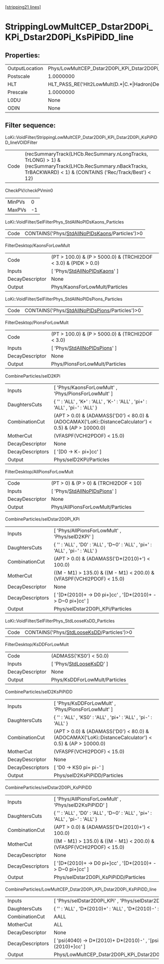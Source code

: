 [\[stripping21 lines\]](../stripping21-index.md)

# StrippingLowMultCEP_Dstar2D0Pi_KPi_Dstar2D0Pi_KsPiPiDD_line

## Properties:

|                |                                                                   |
|----------------|-------------------------------------------------------------------|
| OutputLocation | Phys/LowMultCEP_Dstar2D0Pi_KPi_Dstar2D0Pi_KsPiPiDD_line/Particles |
| Postscale      | 1.0000000                                                         |
| HLT            | HLT_PASS_RE('Hlt2LowMult(D.\*\|C.\*\|Hadron)Decision')            |
| Prescale       | 1.0000000                                                         |
| L0DU           | None                                                              |
| ODIN           | None                                                              |

## Filter sequence:

LoKi::VoidFilter/StrippingLowMultCEP_Dstar2D0Pi_KPi_Dstar2D0Pi_KsPiPiDD_lineVOIDFilter

|      |                                                                                                                                                                     |
|------|---------------------------------------------------------------------------------------------------------------------------------------------------------------------|
| Code | (recSummaryTrack(LHCb.RecSummary.nLongTracks, TrLONG) \> 1) & (recSummaryTrack(LHCb.RecSummary.nBackTracks, TrBACKWARD) \< 1) & (CONTAINS ('Rec/Track/Best') \< 12) |

CheckPV/checkPVmin0

|        |     |
|--------|-----|
| MinPVs | 0   |
| MaxPVs | -1  |

LoKi::VoidFilter/SelFilterPhys_StdAllNoPIDsKaons_Particles

|      |                                                                                                        |
|------|--------------------------------------------------------------------------------------------------------|
| Code | CONTAINS('Phys/[StdAllNoPIDsKaons](../commonparticles/stripping21-stdallnopidskaons.md)/Particles')\>0 |

FilterDesktop/KaonsForLowMult

|                 |                                                                                       |
|-----------------|---------------------------------------------------------------------------------------|
| Code            | (PT \> 100.0) & (P \> 5000.0) & (TRCHI2DOF \< 3.0) & (PIDK \> 0.0)                    |
| Inputs          | \[ 'Phys/[StdAllNoPIDsKaons](../commonparticles/stripping21-stdallnopidskaons.md)' \] |
| DecayDescriptor | None                                                                                  |
| Output          | Phys/KaonsForLowMult/Particles                                                        |

LoKi::VoidFilter/SelFilterPhys_StdAllNoPIDsPions_Particles

|      |                                                                                                        |
|------|--------------------------------------------------------------------------------------------------------|
| Code | CONTAINS('Phys/[StdAllNoPIDsPions](../commonparticles/stripping21-stdallnopidspions.md)/Particles')\>0 |

FilterDesktop/PionsForLowMult

|                 |                                                                                       |
|-----------------|---------------------------------------------------------------------------------------|
| Code            | (PT \> 100.0) & (P \> 5000.0) & (TRCHI2DOF \< 3.0)                                    |
| Inputs          | \[ 'Phys/[StdAllNoPIDsPions](../commonparticles/stripping21-stdallnopidspions.md)' \] |
| DecayDescriptor | None                                                                                  |
| Output          | Phys/PionsForLowMult/Particles                                                        |

CombineParticles/selD2KPi

|                  |                                                                                                          |
|------------------|----------------------------------------------------------------------------------------------------------|
| Inputs           | \[ 'Phys/KaonsForLowMult' , 'Phys/PionsForLowMult' \]                                                    |
| DaughtersCuts    | { '' : 'ALL' , 'K+' : 'ALL' , 'K-' : 'ALL' , 'pi+' : 'ALL' , 'pi-' : 'ALL' }                             |
| CombinationCut   | (APT \> 0.0) & (ADAMASS('D0') \< 80.0) & (ADOCAMAX('LoKi::DistanceCalculator') \< 0.5) & (AP \> 10000.0) |
| MotherCut        | (VFASPF(VCHI2PDOF) \< 15.0)                                                                              |
| DecayDescriptor  | None                                                                                                     |
| DecayDescriptors | \[ '\[D0 -\> K- pi+\]cc' \]                                                                              |
| Output           | Phys/selD2KPi/Particles                                                                                  |

FilterDesktop/AllPionsForLowMult

|                 |                                                                                       |
|-----------------|---------------------------------------------------------------------------------------|
| Code            | (PT \> 0) & (P \> 0) & (TRCHI2DOF \< 10)                                              |
| Inputs          | \[ 'Phys/[StdAllNoPIDsPions](../commonparticles/stripping21-stdallnopidspions.md)' \] |
| DecayDescriptor | None                                                                                  |
| Output          | Phys/AllPionsForLowMult/Particles                                                     |

CombineParticles/selDstar2D0Pi_KPi

|                  |                                                                               |
|------------------|-------------------------------------------------------------------------------|
| Inputs           | \[ 'Phys/AllPionsForLowMult' , 'Phys/selD2KPi' \]                             |
| DaughtersCuts    | { '' : 'ALL' , 'D0' : 'ALL' , 'D~0' : 'ALL' , 'pi+' : 'ALL' , 'pi-' : 'ALL' } |
| CombinationCut   | (APT \> 0.0) & (ADAMASS('D\*(2010)+') \< 100.0)                               |
| MotherCut        | ((M - M1) \> 135.0) & ((M - M1) \< 200.0) & (VFASPF(VCHI2PDOF) \< 15.0)       |
| DecayDescriptor  | None                                                                          |
| DecayDescriptors | \[ '\[D\*(2010)+ -\> D0 pi+\]cc' , '\[D\*(2010)+ -\> D~0 pi+\]cc' \]          |
| Output           | Phys/selDstar2D0Pi_KPi/Particles                                              |

LoKi::VoidFilter/SelFilterPhys_StdLooseKsDD_Particles

|      |                                                                                              |
|------|----------------------------------------------------------------------------------------------|
| Code | CONTAINS('Phys/[StdLooseKsDD](../commonparticles/stripping21-stdlooseksdd.md)/Particles')\>0 |

FilterDesktop/KsDDForLowMult

|                 |                                                                             |
|-----------------|-----------------------------------------------------------------------------|
| Code            | (ADMASS('KS0') \< 50.0)                                                     |
| Inputs          | \[ 'Phys/[StdLooseKsDD](../commonparticles/stripping21-stdlooseksdd.md)' \] |
| DecayDescriptor | None                                                                        |
| Output          | Phys/KsDDForLowMult/Particles                                               |

CombineParticles/selD2KsPiPiDD

|                  |                                                                                                          |
|------------------|----------------------------------------------------------------------------------------------------------|
| Inputs           | \[ 'Phys/KsDDForLowMult' , 'Phys/PionsForLowMult' \]                                                     |
| DaughtersCuts    | { '' : 'ALL' , 'KS0' : 'ALL' , 'pi+' : 'ALL' , 'pi-' : 'ALL' }                                           |
| CombinationCut   | (APT \> 0.0) & (ADAMASS('D0') \< 80.0) & (ADOCAMAX('LoKi::DistanceCalculator') \< 0.5) & (AP \> 10000.0) |
| MotherCut        | (VFASPF(VCHI2PDOF) \< 15.0)                                                                              |
| DecayDescriptor  | None                                                                                                     |
| DecayDescriptors | \[ 'D0 -\> KS0 pi+ pi-' \]                                                                               |
| Output           | Phys/selD2KsPiPiDD/Particles                                                                             |

CombineParticles/selDstar2D0Pi_KsPiPiDD

|                  |                                                                               |
|------------------|-------------------------------------------------------------------------------|
| Inputs           | \[ 'Phys/AllPionsForLowMult' , 'Phys/selD2KsPiPiDD' \]                        |
| DaughtersCuts    | { '' : 'ALL' , 'D0' : 'ALL' , 'D~0' : 'ALL' , 'pi+' : 'ALL' , 'pi-' : 'ALL' } |
| CombinationCut   | (APT \> 0.0) & (ADAMASS('D\*(2010)+') \< 100.0)                               |
| MotherCut        | ((M - M1) \> 135.0) & ((M - M1) \< 200.0) & (VFASPF(VCHI2PDOF) \< 15.0)       |
| DecayDescriptor  | None                                                                          |
| DecayDescriptors | \[ '\[D\*(2010)+ -\> D0 pi+\]cc' , '\[D\*(2010)+ -\> D~0 pi+\]cc' \]          |
| Output           | Phys/selDstar2D0Pi_KsPiPiDD/Particles                                         |

CombineParticles/LowMultCEP_Dstar2D0Pi_KPi_Dstar2D0Pi_KsPiPiDD_line

|                  |                                                                                           |
|------------------|-------------------------------------------------------------------------------------------|
| Inputs           | \[ 'Phys/selDstar2D0Pi_KPi' , 'Phys/selDstar2D0Pi_KsPiPiDD' \]                            |
| DaughtersCuts    | { '' : 'ALL' , 'D\*(2010)+' : 'ALL' , 'D\*(2010)-' : 'ALL' }                              |
| CombinationCut   | AALL                                                                                      |
| MotherCut        | ALL                                                                                       |
| DecayDescriptor  | None                                                                                      |
| DecayDescriptors | \[ 'psi(4040) -\> D\*(2010)+ D\*(2010)-' , '\[psi(4040) -\> D\*(2010)+ D\*(2010)+\]cc' \] |
| Output           | Phys/LowMultCEP_Dstar2D0Pi_KPi_Dstar2D0Pi_KsPiPiDD_line/Particles                         |
